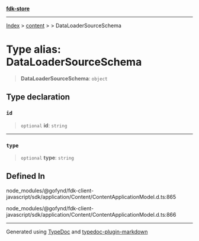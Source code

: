 [**fdk-store**](../../../README.md)
***

[Index](../../../API.md) > [content](../../README.md) > [<internal>](../README.md) > DataLoaderSourceSchema

# Type alias: DataLoaderSourceSchema

> **DataLoaderSourceSchema**: `object`

## Type declaration

### `id`

> `optional` **id**: `string`

***

### `type`

> `optional` **type**: `string`

## Defined In

node\_modules/@gofynd/fdk-client-javascript/sdk/application/Content/ContentApplicationModel.d.ts:865

node\_modules/@gofynd/fdk-client-javascript/sdk/application/Content/ContentApplicationModel.d.ts:866

***
Generated using [TypeDoc](https://typedoc.org/) and [typedoc-plugin-markdown](https://www.npmjs.com/package/typedoc-plugin-markdown)
